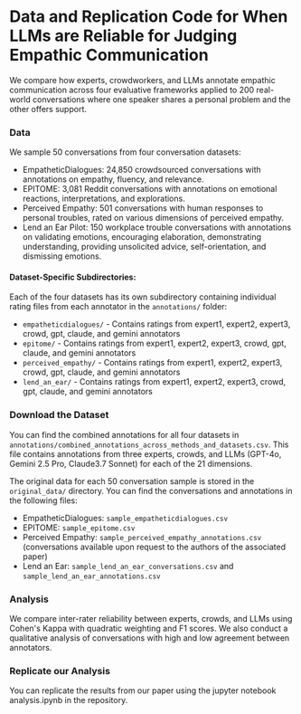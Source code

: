 # Data and Replication Code for When LLMs are Reliable for Judging Empathic Communication
We compare how experts, crowdworkers, and LLMs annotate empathic communication across four evaluative frameworks applied to 200 real-world conversations where one speaker shares a personal problem and the other offers support. 


### Data
We sample 50 conversations from four conversation datasets:
- EmpatheticDialogues: 24,850 crowdsourced conversations with annotations on empathy, fluency, and relevance.    
- EPITOME: 3,081 Reddit conversations with annotations on emotional reactions, interpretations, and explorations.   
- Perceived Empathy: 501 conversations with human responses to personal troubles, rated on various dimensions of perceived empathy.  
- Lend an Ear Pilot: 150 workplace trouble conversations with annotations on validating emotions, encouraging elaboration, demonstrating understanding, providing unsolicited advice, self-orientation, and dismissing emotions.


#### Dataset-Specific Subdirectories:
Each of the four datasets has its own subdirectory containing individual rating files from each annotator in the `annotations/` folder:
- `empatheticdialogues/` - Contains ratings from expert1, expert2, expert3, crowd, gpt, claude, and gemini annotators
- `epitome/` - Contains ratings from expert1, expert2, expert3, crowd, gpt, claude, and gemini annotators  
- `perceived_empathy/` - Contains ratings from expert1, expert2, expert3, crowd, gpt, claude, and gemini annotators
- `lend_an_ear/` - Contains ratings from expert1, expert2, expert3, crowd, gpt, claude, and gemini annotators


### Download the Dataset
You can find the combined annotations for all four datasets in `annotations/combined_annotations_across_methods_and_datasets.csv`. This file contains annotations from three experts, crowds, and LLMs (GPT-4o, Gemini 2.5 Pro, Claude3.7 Sonnet) for each of the 21 dimensions.

The original data for each 50 conversation sample is stored in the `original_data/` directory. You can find the conversations and annotations in the following files:
- EmpatheticDialogues: `sample_empatheticdialogues.csv`
- EPITOME: `sample_epitome.csv`
- Perceived Empathy: `sample_perceived_empathy_annotations.csv` (conversations available upon request to the authors of the associated paper)
- Lend an Ear: `sample_lend_an_ear_conversations.csv` and `sample_lend_an_ear_annotations.csv`


### Analysis
We compare inter-rater reliability between experts, crowds, and LLMs using Cohen's Kappa with quadratic weighting and F1 scores.  We also conduct a qualitative analysis of conversations with high and low agreement between annotators.    


### Replicate our Analysis
You can replicate the results from our paper using the jupyter notebook analysis.ipynb in the repository.